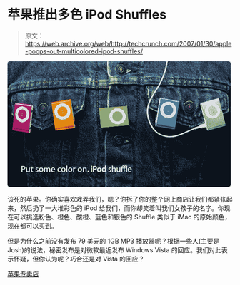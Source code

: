 # 苹果推出多色 iPod Shuffles 

> 原文：<https://web.archive.org/web/http://techcrunch.com/2007/01/30/apple-poops-out-multicolored-ipod-shuffles/>

![](img/6a15f93d58ee2f2585294c35a702a3b2.png)

该死的苹果。你确实喜欢戏弄我们，嗯？你拆了你的整个网上商店让我们都紧张起来，然后扔了一大堆彩色的 iPod 给我们，而你却笑着叫我们女孩子的名字。你现在可以挑选粉色、橙色、酸橙、蓝色和银色的 Shuffle 类似于 iMac 的原始颜色，现在都可以买到。

但是为什么之前没有发布 79 美元的 1GB MP3 播放器呢？根据一些人(主要是 Josh)的说法，秘密发布是对微软最近发布 Windows Vista 的回应。我们对此表示怀疑，但你认为呢？巧合还是对 Vista 的回应？

[苹果专卖店](https://web.archive.org/web/20140421025606/http://store.apple.com/1-800-MY-APPLE/WebObjects/AppleStore.woa/wa/RSLID?mco=FD92FBF5&nclm=iPodshuffle)